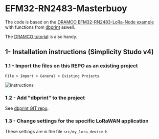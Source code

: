 # EFM32-RN2483-Masterbuoy

The code is based on the [DRAMCO EFM32-RN2483-LoRa-Node example](https://github.com/DRAMCO/EFM32-RN2483-LoRa-Node) with functions from [dbprint](https://github.com/Fescron/dbprint) aswell.

The [DRAMCO tutorial](https://dramco.be/tutorials/low-power-iot/technology-campus-ghent-2018/iot-development-environment/node) is also handy.

## 1- Installation instructions (Simplicity Studo v4)

### 1.1 - Import the files on this REPO as an existing project

`File > Import > General > Existing Projects`

![instructions](https://dramco.be/tutorials/low-power-iot/technology-campus-ghent-2018/user/pages/03.iot-development-environment/02.Node/ezgif-3-c109845b4d-2.gif "instructions")

### 1.2 - Add "dbprint" to the project

See [dbprint GIT repo](https://github.com/Fescron/dbprint).

### 1.3 - Change settings for the specific LoRaWAN application

These settings are in the file `src/my_lora_device.h`.
